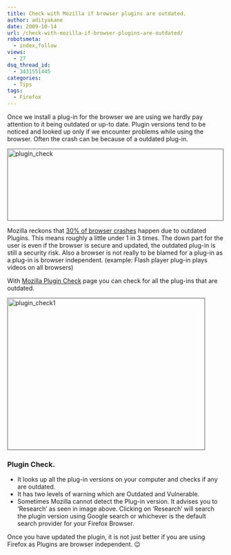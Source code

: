 ```yaml
---
title: Check with Mozilla if browser plugins are outdated.
author: adityakane
date: 2009-10-14
url: /check-with-mozilla-if-browser-plugins-are-outdated/
robotsmeta:
  - index,follow
views:
  - 27
dsq_thread_id:
  - 3431551445
categories:
  - Tips
tags:
  - Firefox
---
```

Once we install a plug-in for the browser we are using we hardly pay attention to it being outdated or up-to date. Plugin versions tend to be noticed and looked up only if we encounter problems while using the browser. Often the crash can be because of a outdated plug-in.

<img class="alignnone size-full wp-image-15856" style="border: 1px solid grey" src="http://cdn.devilsworkshop.org/files/2009/10/plugin_check.png" alt="plugin_check" width="500" height="165" />

Mozilla reckons that <a href="http://blog.mozilla.com/webdev/2009/10/13/plugin-checker-launched/" onclick="_gaq.push(['_trackEvent', 'outbound-article', 'http://blog.mozilla.com/webdev/2009/10/13/plugin-checker-launched/', '30% of browser crashes']);" >30% of browser crashes</a> happen due to outdated Plugins. This means roughly a little under 1 in 3 times. The down part for the user is even if the browser is secure and updated, the outdated plug-in is still a security risk. Also a browser is not really to be blamed for a plug-in as a plug-in is browser independent. (example: Flash player plug-in plays videos on all browsers)

With <a href="http://www.mozilla.com/en-US/plugincheck/" onclick="_gaq.push(['_trackEvent', 'outbound-article', 'http://www.mozilla.com/en-US/plugincheck/', 'Mozilla Plugin Check']);" >Mozilla Plugin Check</a> page you can check for all the plug-ins that are outdated.

<img class="alignnone size-full wp-image-15857" style="border: 1px solid grey" src="http://cdn.devilsworkshop.org/files/2009/10/plugin_check1.png" alt="plugin_check1" width="457" height="350" />

### Plugin Check.

  * It looks up all the plug-in versions on your computer and checks if any are outdated.
  * It has two levels of warning which are Outdated and Vulnerable.
  * Sometimes Mozilla cannot detect the Plug-in version. It advises you to &#8216;Research&#8217; as seen in image above. Clicking on &#8216;Research&#8217; will search the plugin version using Google search or whichever is the default search provider for your Firefox Browser.

Once you have updated the plugin, it is not just better if you are using Firefox as Plugins are browser independent. 😉
